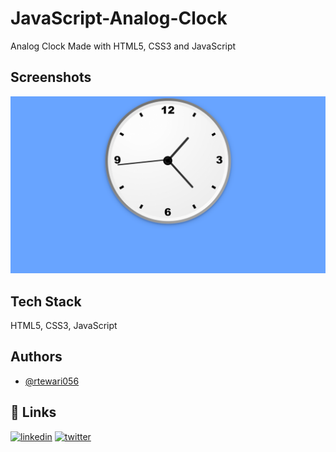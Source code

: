 # JavaScript-Analog-Clock
Analog Clock Made with HTML5, CSS3 and JavaScript


## Screenshots

![Clock Screenshot](./clock_preview.png)

## Tech Stack

HTML5, CSS3, JavaScript

## Authors

- [@rtewari056](https://www.github.com/rtewari056)


## 🔗 Links
[![linkedin](https://img.shields.io/badge/linkedin-0A66C2?style=for-the-badge&logo=linkedin&logoColor=white)](https://www.linkedin.com/in/rtewari056/)
[![twitter](https://img.shields.io/badge/twitter-1DA1F2?style=for-the-badge&logo=twitter&logoColor=white)](https://twitter.com/rtewari056)
